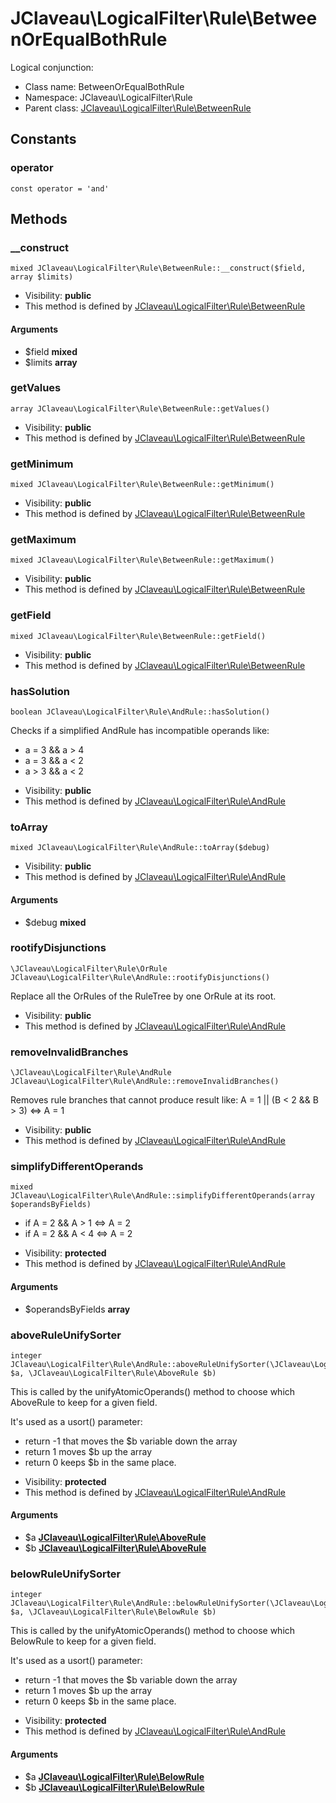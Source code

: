 JClaveau\LogicalFilter\Rule\BetweenOrEqualBothRule
===============

Logical conjunction:




* Class name: BetweenOrEqualBothRule
* Namespace: JClaveau\LogicalFilter\Rule
* Parent class: [JClaveau\LogicalFilter\Rule\BetweenRule](JClaveau-LogicalFilter-Rule-BetweenRule.md)



Constants
----------


### operator

    const operator = 'and'







Methods
-------


### __construct

    mixed JClaveau\LogicalFilter\Rule\BetweenRule::__construct($field, array $limits)





* Visibility: **public**
* This method is defined by [JClaveau\LogicalFilter\Rule\BetweenRule](JClaveau-LogicalFilter-Rule-BetweenRule.md)


#### Arguments
* $field **mixed**
* $limits **array**



### getValues

    array JClaveau\LogicalFilter\Rule\BetweenRule::getValues()





* Visibility: **public**
* This method is defined by [JClaveau\LogicalFilter\Rule\BetweenRule](JClaveau-LogicalFilter-Rule-BetweenRule.md)




### getMinimum

    mixed JClaveau\LogicalFilter\Rule\BetweenRule::getMinimum()





* Visibility: **public**
* This method is defined by [JClaveau\LogicalFilter\Rule\BetweenRule](JClaveau-LogicalFilter-Rule-BetweenRule.md)




### getMaximum

    mixed JClaveau\LogicalFilter\Rule\BetweenRule::getMaximum()





* Visibility: **public**
* This method is defined by [JClaveau\LogicalFilter\Rule\BetweenRule](JClaveau-LogicalFilter-Rule-BetweenRule.md)




### getField

    mixed JClaveau\LogicalFilter\Rule\BetweenRule::getField()





* Visibility: **public**
* This method is defined by [JClaveau\LogicalFilter\Rule\BetweenRule](JClaveau-LogicalFilter-Rule-BetweenRule.md)




### hasSolution

    boolean JClaveau\LogicalFilter\Rule\AndRule::hasSolution()

Checks if a simplified AndRule has incompatible operands like:
+ a = 3 && a > 4
+ a = 3 && a < 2
+ a > 3 && a < 2



* Visibility: **public**
* This method is defined by [JClaveau\LogicalFilter\Rule\AndRule](JClaveau-LogicalFilter-Rule-AndRule.md)




### toArray

    mixed JClaveau\LogicalFilter\Rule\AndRule::toArray($debug)





* Visibility: **public**
* This method is defined by [JClaveau\LogicalFilter\Rule\AndRule](JClaveau-LogicalFilter-Rule-AndRule.md)


#### Arguments
* $debug **mixed**



### rootifyDisjunctions

    \JClaveau\LogicalFilter\Rule\OrRule JClaveau\LogicalFilter\Rule\AndRule::rootifyDisjunctions()

Replace all the OrRules of the RuleTree by one OrRule at its root.



* Visibility: **public**
* This method is defined by [JClaveau\LogicalFilter\Rule\AndRule](JClaveau-LogicalFilter-Rule-AndRule.md)




### removeInvalidBranches

    \JClaveau\LogicalFilter\Rule\AndRule JClaveau\LogicalFilter\Rule\AndRule::removeInvalidBranches()

Removes rule branches that cannot produce result like:
A = 1 || (B < 2 && B > 3) <=> A = 1



* Visibility: **public**
* This method is defined by [JClaveau\LogicalFilter\Rule\AndRule](JClaveau-LogicalFilter-Rule-AndRule.md)




### simplifyDifferentOperands

    mixed JClaveau\LogicalFilter\Rule\AndRule::simplifyDifferentOperands(array $operandsByFields)

+ if A = 2 && A > 1 <=> A = 2
+ if A = 2 && A < 4 <=> A = 2



* Visibility: **protected**
* This method is defined by [JClaveau\LogicalFilter\Rule\AndRule](JClaveau-LogicalFilter-Rule-AndRule.md)


#### Arguments
* $operandsByFields **array**



### aboveRuleUnifySorter

    integer JClaveau\LogicalFilter\Rule\AndRule::aboveRuleUnifySorter(\JClaveau\LogicalFilter\Rule\AboveRule $a, \JClaveau\LogicalFilter\Rule\AboveRule $b)

This is called by the unifyAtomicOperands() method to choose which AboveRule
to keep for a given field.

It's used as a usort() parameter:
+ return -1 that moves the $b variable down the array
+ return  1 moves $b up the array
+ return  0 keeps $b in the same place.

* Visibility: **protected**
* This method is defined by [JClaveau\LogicalFilter\Rule\AndRule](JClaveau-LogicalFilter-Rule-AndRule.md)


#### Arguments
* $a **[JClaveau\LogicalFilter\Rule\AboveRule](JClaveau-LogicalFilter-Rule-AboveRule.md)**
* $b **[JClaveau\LogicalFilter\Rule\AboveRule](JClaveau-LogicalFilter-Rule-AboveRule.md)**



### belowRuleUnifySorter

    integer JClaveau\LogicalFilter\Rule\AndRule::belowRuleUnifySorter(\JClaveau\LogicalFilter\Rule\BelowRule $a, \JClaveau\LogicalFilter\Rule\BelowRule $b)

This is called by the unifyAtomicOperands() method to choose which BelowRule
to keep for a given field.

It's used as a usort() parameter:
+ return -1 that moves the $b variable down the array
+ return  1 moves $b up the array
+ return  0 keeps $b in the same place.

* Visibility: **protected**
* This method is defined by [JClaveau\LogicalFilter\Rule\AndRule](JClaveau-LogicalFilter-Rule-AndRule.md)


#### Arguments
* $a **[JClaveau\LogicalFilter\Rule\BelowRule](JClaveau-LogicalFilter-Rule-BelowRule.md)**
* $b **[JClaveau\LogicalFilter\Rule\BelowRule](JClaveau-LogicalFilter-Rule-BelowRule.md)**



